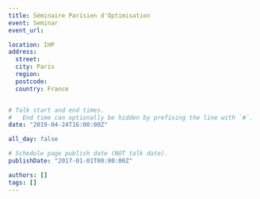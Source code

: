 ```yaml
---
title: Séminaire Parisien d'Optimisation
event: Seminar
event_url:

location: IHP
address:
  street:
  city: Paris
  region:
  postcode:
  country: France


# Talk start and end times.
#   End time can optionally be hidden by prefixing the line with `#`.
date: "2019-04-24T16:00:00Z"

all_day: false

# Schedule page publish date (NOT talk date).
publishDate: "2017-01-01T00:00:00Z"

authors: []
tags: []
---
```

